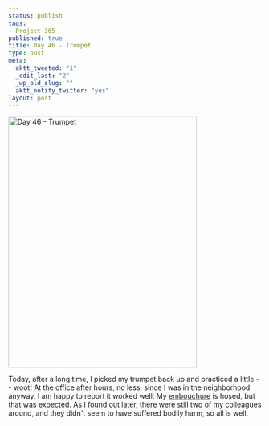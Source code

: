 ```yaml
--- 
status: publish
tags: 
- Project 365
published: true
title: Day 46 - Trumpet
type: post
meta: 
  aktt_tweeted: "1"
  _edit_last: "2"
  _wp_old_slug: ""
  aktt_notify_twitter: "yes"
layout: post
---
```

<a href="http://www.flickr.com/photos/freeed/5450352826/" title="Day 46 - Trumpet by Fred​, on Flickr"><img src="http://farm6.static.flickr.com/5257/5450352826_b981ef5701.jpg" width="375" height="500" alt="Day 46 - Trumpet" /></a>

Today, after a long time, I picked my trumpet back up and practiced a little -- woot! At the office after hours, no less, since I was in the neighborhood anyway. I am happy to report it worked well: My <a href="http://en.wikipedia.org/wiki/Embouchure">embouchure</a> is hosed, but that was expected. As I found out later, there were still two of my colleagues around, and they didn't seem to have suffered bodily harm, so all is well.
